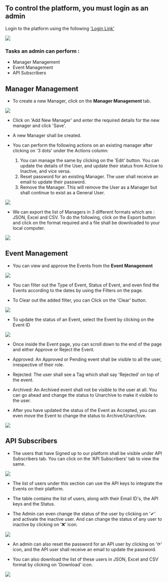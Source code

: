 ## To control the platform, you must login as an admin
 Login to the platform using the following <a href="https://ageoplatform.eu/auth/login"> 'Login Link' </a>

<image src="\assets\reporting\admin-login.png">

### Tasks an admin can perform :

- Manager Management 
- Event Management
- API Subscribers

## Manager Management

- To create a new Manager, click on the <b> Manager Management </b> tab.

<image src="\assets\reporting\manager-management.png">

- Click on 'Add New Manager' and enter the required details for the new manager and click 'Save'.

- A new Manager shall be created.

- You can perform the following actions on an existing manager after clicking on '3 dots' under the Actions column:
    <ol> 
        <li> You can manage the same by clicking on the 'Edit' button.
            You can update the details of the User, and update their status from Active to Inactive, and vice versa. </li>
        <li> Reset password for an existing Manager. 
            The user shall receive an email to update their password. </li>
        <li> Remove the Manager.
            This will remove the User as a Manager but shall continue to exist as a General User. </li>
    </ol> 

<image src="\assets\reporting\edit-manager.png">

- We can export the list of Managers in 3 different formats which are : JSON, Excel and CSV. To do the following, click on the Export button and click on the format required and a file shall be downloaded to your local computer. 

<image src="\assets\reporting\download.png">

## Event Management

- You can view and approve the Events from the <b>Event Management</b>

<image src="\assets\reporting\event.png">

- You can filter out the Type of Event, Status of Event, and even find the Events according to the dates by using the Filters on the page. 

- To Clear out the added filter, you can Click on the 'Clear' button.

<image src="\assets\reporting\filters.png">

- To update the status of an Event, select the Event by clicking on the Event ID 

<image src="\assets\reporting\eventid.png">

- Once inside the Event page, you can scroll down to the end of the page and either Approve or Reject the Event. 

- Approved: An Approved or Pending event shall be visible to all the user, irrespective of their role.

- Rejected: The user shall see a Tag which shall say 'Rejected' on top of the event.

- Archived: An Archived event shall not be visible to the user at all. You can go ahead and change the status to Unarchive to make it visible to the user.

- After you have updated the status of the Event as Accepted, you can even move the Event to change the status to Archive/Unarchive.

<image src="\assets\reporting\status.png">

## API Subscribers

- The users that have Signed up to our platform shall be visible under API Subscribers tab. You can click on the 'API Subscribers' tab to view the same.

<image src="\assets\reporting\API.png">

- The list of users under this section can use the API keys to integrate the Events on their platform. 

- The table contains the list of users, along with their Email ID's, the API keys and the Status.

- The Admin can even change the status of the user by clicking on '✔' and activate the inactive user. And can change the status of any user to inactive by clicking on '❌' icon.

<image src="\assets\reporting\subscriber.png">

- An admin can also reset the password for an API user by clicking on '⟳' icon, and the API user shall receive an email to update the password.

- You can also download the list of these users in JSON, Excel and CSV format by clicking on 'Download' icon.

<image src="\assets\reporting\format.png">
